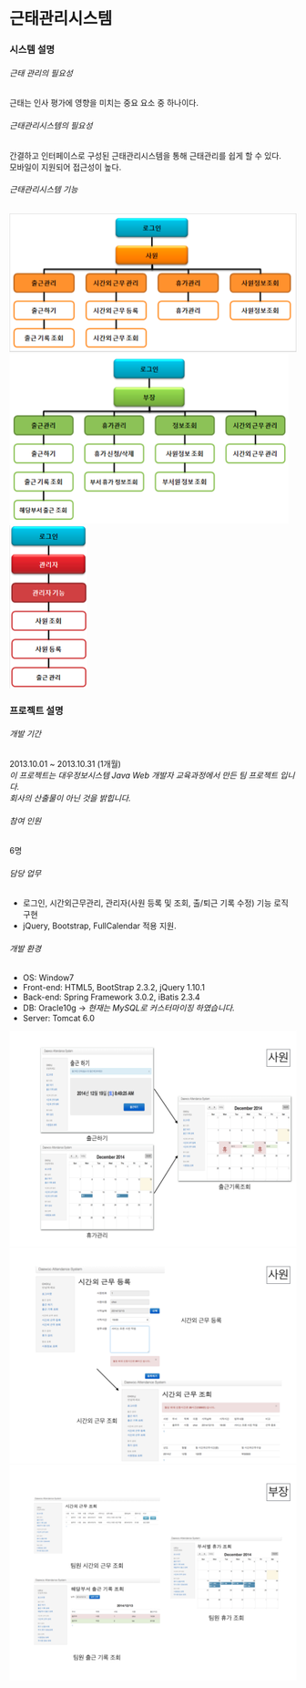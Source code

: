 # 근태관리시스템

### 시스템 설명

###### 근태 관리의 필요성
 근태는 인사 평가에 영향을 미치는 중요 요소 중 하나이다.
 
###### 근태관리시스템의 필요성
 간결하고 인터페이스로 구성된 근태관리시스템을 통해 근태관리를 쉽게 할 수 있다. <br/>
 모바일이 지원되어 접근성이 높다. <br/>
 
###### 근태관리시스템 기능
![사원기능](img/01.png)
![부장기능](img/02.png)
![관리자기능](img/03.png)

### 프로젝트 설명

###### 개발 기간
2013.10.01 ~ 2013.10.31 (1개월) <br>
*이 프로젝트는 대우정보시스템 Java Web 개발자 교육과정에서 만든 팀 프로젝트 입니다.* <br/>
*회사의 산출물이 아닌 것을 밝힙니다.* <br/>

###### 참여 인원
6명

###### 담당 업무
- 로그인, 시간외근무관리, 관리자(사원 등록 및 조회, 출/퇴근 기록 수정) 기능 로직 구현
- jQuery, Bootstrap, FullCalendar 적용 지원.

###### 개발 환경
- OS: Window7
- Front-end: HTML5, BootStrap 2.3.2, jQuery 1.10.1
- Back-end: Spring Framework 3.0.2, iBatis 2.3.4
- DB: Oracle10g -> *현재는 MySQL로 커스터마이징 하였습니다.*
- Server: Tomcat 6.0

![캡처1](img/14.001.png)
![캡처2](img/14.002.png)
![캡처3](img/14.003.png)
